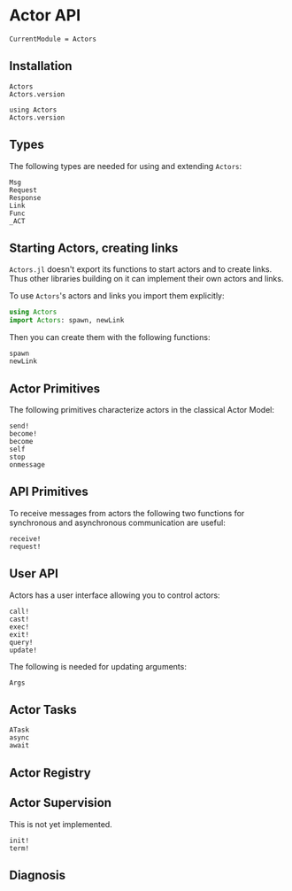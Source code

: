 # Actor API

```@meta
CurrentModule = Actors
```

## Installation

```@docs
Actors
Actors.version
```

```@repl
using Actors
Actors.version
```

## Types

The following types are needed for using and extending `Actors`:

```@docs
Msg
Request
Response
Link
Func
_ACT
```

## Starting Actors, creating links

`Actors.jl` doesn't export its functions to start actors and to create links. Thus other libraries building on it can implement their own actors and links.

To use `Actors`'s actors and links you import them explicitly:

```julia
using Actors
import Actors: spawn, newLink
```

Then you can create them with the following functions:

```@docs
spawn
newLink
```

## Actor Primitives

The following primitives characterize actors in the classical Actor Model:

```@docs
send!
become!
become
self
stop
onmessage
```

## API Primitives

To receive messages from actors the following two functions for synchronous and asynchronous communication are useful:

```@docs
receive!
request!
```

## User API

Actors has a user interface allowing you to control actors:

```@docs
call!
cast!
exec!
exit!
query!
update!
```

The following is needed for updating arguments:

```@docs
Args
```

## Actor Tasks

```@docs
ATask
async
await
```

## Actor Registry

## Actor Supervision

This is not yet implemented.

```@docs
init!
term!
```

## Diagnosis
